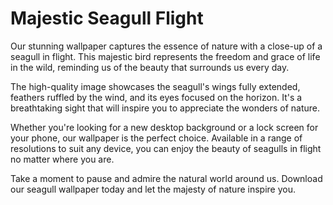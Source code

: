 <!--font:Poppins-->

# Majestic Seagull Flight

Our stunning wallpaper captures the essence of nature with a close-up of a seagull in flight. This majestic bird represents the freedom and grace of life in the wild, reminding us of the beauty that surrounds us every day.

The high-quality image showcases the seagull's wings fully extended, feathers ruffled by the wind, and its eyes focused on the horizon. It's a breathtaking sight that will inspire you to appreciate the wonders of nature.

Whether you're looking for a new desktop background or a lock screen for your phone, our wallpaper is the perfect choice. Available in a range of resolutions to suit any device, you can enjoy the beauty of seagulls in flight no matter where you are.

Take a moment to pause and admire the natural world around us. Download our seagull wallpaper today and let the majesty of nature inspire you.

<!--

Write me markdown content of website with wallpaper:

"A close-up of a seagull in flight"

The header of the page should not be copy of the text but rather a real content of the website which is using this wallpaper.


---


# Seagulls in Flight: A Wallpaper for Nature Lovers

If you're a fan of nature and wildlife, you'll love this stunning wallpaper featuring a close-up of a seagull in flight. With its wings fully extended and feathers ruffled by the wind, this majestic bird captures the beauty and freedom of life in the wild.

Whether you're looking to spruce up your desktop background or add a touch of natural beauty to your phone's lock screen, this wallpaper is the perfect choice. The high-quality image is available in a range of resolutions to suit any device, so you can enjoy it in all its glory no matter where you are.

So why wait? Download this beautiful seagull wallpaper today and bring a touch of the wild into your digital life!


---


Heading should not include word "wallpaper". The website should not be about the wallpaper itself, wallpaper is just a related background, rewrite whole content.


---


# Explore the Beauty of Nature with Seagulls in Flight

Get lost in the wonder of nature with our stunning wallpaper featuring a close-up of a seagull in flight. This majestic bird represents the beauty and freedom of life in the wild, making it the perfect addition to your digital device.

Our high-quality image captures every detail of the seagull's wings fully extended, feathers ruffled by the wind, and its eyes focused on the horizon. It's a reminder of the power and grace of nature that surrounds us every day.

Whether you're looking for a new desktop background or a lock screen for your phone, this wallpaper is sure to impress. Available in a range of resolutions to suit any device, you can enjoy the beauty of nature no matter where you are.

So why not take a moment to appreciate the natural world around us? Download our seagull wallpaper today and let the beauty of nature inspire you.


---


Heading is too long, rewrite whole content.


---


# Discover the Beauty of Seagulls in Flight

Experience the wonder of nature with our stunning wallpaper featuring a close-up of a seagull in flight. This majestic bird represents the freedom and grace of life in the wild, making it the perfect addition to your digital device.

Our high-quality image captures every detail of the seagull's wings fully extended, feathers ruffled by the wind, and its eyes focused on the horizon. It's a reminder of the power and beauty of nature that surrounds us every day.

Whether you're looking for a new desktop background or a lock screen for your phone, this wallpaper is sure to impress. Available in a range of resolutions to suit any device, you can enjoy the beauty of nature no matter where you are.

Take a moment to appreciate the natural world around us and let the beauty of seagulls in flight inspire you. Download our wallpaper today and discover the wonders of nature.


---


Heading is too long, rewrite whole content.


---


# Seagulls in Flight: A Majestic Reminder of Nature's Beauty

Our stunning wallpaper captures the essence of nature with a close-up of a seagull in flight. This majestic bird represents the freedom and grace of life in the wild, reminding us of the beauty that surrounds us every day.

The high-quality image showcases the seagull's wings fully extended, feathers ruffled by the wind, and its eyes focused on the horizon. It's a breathtaking sight that will inspire you to appreciate the wonders of nature.

Whether you're looking for a new desktop background or a lock screen for your phone, our wallpaper is the perfect choice. Available in a range of resolutions to suit any device, you can enjoy the beauty of seagulls in flight no matter where you are.

Take a moment to pause and admire the natural world around us. Download our seagull wallpaper today and let the majesty of nature inspire you.


---


Write me a Google font which is best fitting for the website.

Pick from the list:
- Raleway
- Futura
- Alegreya
- Great Vibes
- Open Sans
- Montserrat
- Inter
- Exo 2
- Poppins
- Barlow Condensed
- Dancing Script
- Lato
- Roboto
- Orbitron
- Playfair Display
- Lobster
- IBM Plex Sans


Write just the font name nothing else.


---


Poppins

-->
